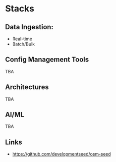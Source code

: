 # Stacks



## Data Ingestion:

- Real-time
- Batch/Bulk

## Config Management Tools


TBA

## Architectures

TBA

## AI/ML

TBA

## Links

- https://github.com/developmentseed/osm-seed